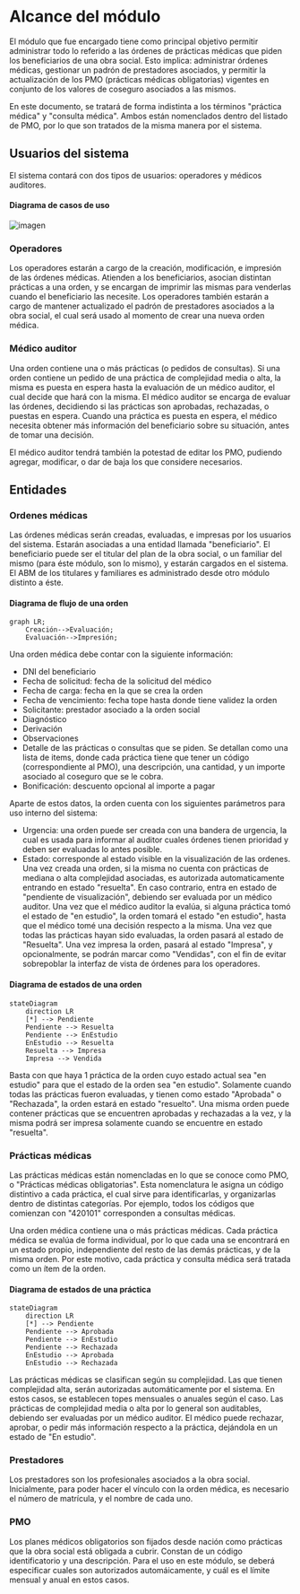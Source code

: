 # Alcance del módulo

El módulo que fue encargado tiene como principal objetivo permitir administrar todo lo referido a las órdenes de prácticas médicas que piden los beneficiarios de una obra social. Esto implica: administrar órdenes médicas, gestionar un padrón de prestadores asociados, y permitir la actualización de los PMO (prácticas médicas obligatorias) vigentes en conjunto de los valores de coseguro asociados a las mismos.

En este documento, se tratará de forma indistinta a los términos "práctica médica" y "consulta médica". Ambos están nomenclados dentro del listado de PMO, por lo que son
tratados de la misma manera por el sistema.

## Usuarios del sistema

El sistema contará con dos tipos de usuarios: operadores y médicos auditores.

#### Diagrama de casos de uso

![imagen](https://user-images.githubusercontent.com/45775681/181996789-a6b6dadc-b5cb-4c6a-82e7-a19ad03fe16d.png)

### Operadores

Los operadores estarán a cargo de la creación, modificación, e impresión de las órdenes médicas. Atienden a los beneficiarios, asocian distintan prácticas a una orden, y se encargan de imprimir las mismas para venderlas cuando el beneficiario las necesite. Los operadores también estarán a cargo de mantener actualizado el padrón de prestadores asociados a la obra social, el cual será usado al momento de crear una nueva orden médica.

### Médico auditor

Una orden contiene una o más prácticas (o pedidos de consultas). Si una orden contiene un pedido de una práctica de complejidad media o alta, la misma es puesta en espera hasta la evaluación de un médico auditor, el cual decide que hará con la misma. El médico auditor se encarga de evaluar las órdenes, decidiendo si las prácticas son aprobadas, rechazadas, o puestas en espera. Cuando una práctica es puesta en espera, el médico necesita obtener más información del beneficiario sobre su situación, antes de tomar una decisión.

El médico auditor tendrá también la potestad de editar los PMO, pudiendo agregar, modificar, o dar de baja los que considere necesarios.

## Entidades

### Ordenes médicas

Las órdenes médicas serán creadas, evaluadas, e impresas por los usuarios del sistema. Estarán asociadas a una entidad llamada "beneficiario". El beneficiario puede ser el titular del plan de la obra social, o un familiar del mismo (para éste módulo, son lo mismo), y estarán cargados en el sistema. El ABM de los titulares y familiares es administrado desde otro módulo distinto a éste.

#### Diagrama de flujo de una orden

```mermaid
graph LR;
    Creación-->Evaluación;
    Evaluación-->Impresión;
```

Una orden médica debe contar con la siguiente información:

- DNI del beneficiario
- Fecha de solicitud: fecha de la solicitud del médico
- Fecha de carga: fecha en la que se crea la orden
- Fecha de vencimiento: fecha tope hasta donde tiene validez la orden 
- Solicitante: prestador asociado a la orden social
- Diagnóstico
- Derivación
- Observaciones
- Detalle de las prácticas o consultas que se piden. Se detallan como una lista de items, donde cada práctica tiene que tener un código (correspondiente al PMO), una descripción, una cantidad, y un importe asociado al coseguro que se le cobra.
- Bonificación: descuento opcional al importe a pagar

Aparte de estos datos, la orden cuenta con los siguientes parámetros para uso interno del sistema:

- Urgencia: una orden puede ser creada con una bandera de urgencia, la cual es usada para informar al auditor cuales órdenes tienen prioridad y deben ser evaluadas
 lo antes posible.
- Estado: corresponde al estado visible en la visualización de las ordenes. Una vez creada una orden, si la misma no cuenta con prácticas de mediana o alta complejidad asociadas, es autorizada automaticamente entrando en estado "resuelta". En caso contrario, entra en estado de "pendiente de visualización", debiendo ser evaluada por un médico auditor. Una vez que el médico auditor la evalúa, si alguna práctica tomó el estado de "en estudio", la orden tomará el estado "en estudio", hasta que el médico tomé una decisión respecto a la misma. Una vez que todas las prácticas hayan sido evaluadas, la orden pasará al estado de "Resuelta". Una vez impresa la orden, pasará al estado "Impresa", y opcionalmente, se podrán marcar como "Vendidas", con el fin de evitar sobrepoblar la interfaz de vista de órdenes para los operadores.

#### Diagrama de estados de una orden

```mermaid
stateDiagram
    direction LR
    [*] --> Pendiente
    Pendiente --> Resuelta
    Pendiente --> EnEstudio
    EnEstudio --> Resuelta
    Resuelta --> Impresa
    Impresa --> Vendida
```

Basta con que haya 1 práctica de la orden cuyo estado actual sea "en estudio" para que el estado de la orden sea "en estudio". Solamente cuando todas las prácticas fueron evaluadas,
y tienen como estado "Aprobada" o "Rechazada", la orden estará en estado "resuelto". Una misma orden puede contener prácticas que se encuentren aprobadas y rechazadas a la vez, y la misma podrá
ser impresa solamente cuando se encuentre en estado "resuelta".

### Prácticas médicas

Las prácticas médicas están nomencladas en lo que se conoce como PMO, o "Prácticas médicas obligatorias". Esta nomenclatura le asigna un código distintivo a cada
práctica, el cual sirve para identificarlas, y organizarlas dentro de distintas categorías. Por ejemplo, todos los códigos que comienzan con "420101" corresponden a consultas médicas.

Una orden médica contiene una o más prácticas médicas. Cada práctica médica se evalúa de forma individual, por lo que cada una se encontrará en un estado propio, independiente del resto de las demás prácticas, y de la misma orden. Por este motivo, cada práctica y consulta médica será tratada como un ítem de la orden.

#### Diagrama de estados de una práctica

```mermaid
stateDiagram
    direction LR
    [*] --> Pendiente
    Pendiente --> Aprobada
    Pendiente --> EnEstudio
    Pendiente --> Rechazada
    EnEstudio --> Aprobada
    EnEstudio --> Rechazada
```

Las prácticas médicas se clasifican según su complejidad. Las que tienen complejidad alta, serán autorizadas automáticamente por el sistema. En estos casos, se establecen topes mensuales o anuales según el caso.
Las prácticas de complejidad media o alta por lo general son auditables, debiendo ser evaluadas por un médico auditor. El médico puede rechazar, aprobar, o pedir más información respecto a la práctica, dejándola en un estado de "En estudio". 

### Prestadores

Los prestadores son los profesionales asociados a la obra social. Inicialmente, para poder hacer el vínculo con la orden médica, es necesario el número de matrícula, y el nombre de cada uno.

### PMO

Los planes médicos obligatorios son fijados desde nación como prácticas que la obra social está obligada a cubrir. Constan de un código identificatorio y una descripción.
Para el uso en este módulo, se deberá especificar cuales son autorizados automáicamente, y cuál es el límite mensual y anual en estos casos.
